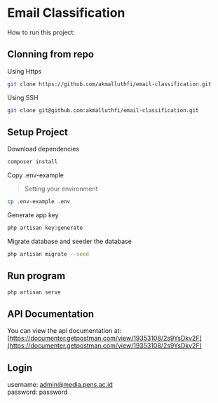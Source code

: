 # Email Classification

How to run this project:

## Clonning from repo

Using Https

```bash
git clone https://github.com/akmalluthfi/email-classification.git
```

Using SSH

```bash
git clone git@github.com:akmalluthfi/email-classification.git
```

## Setup Project

Download dependencies

```bash
composer install
```

Copy .env-example

> Setting your environment

```bash
cp .env-example .env
```

Generate app key

```bash
php artisan key:generate
```

Migrate database and seeder the database

```bash
php artisan migrate --seed
```

## Run program

```bash
php artisan serve
```

## API Documentation

You can view the api documentation at:
[https://documenter.getpostman.com/view/19353108/2s9YsDkv2F](https://documenter.getpostman.com/view/19353108/2s9YsDkv2F)

## Login

username: admin@media.pens.ac.id <br>
password: password

